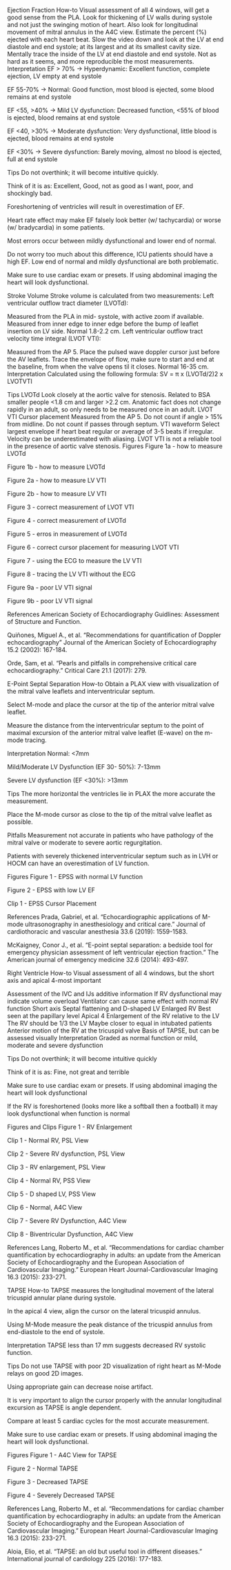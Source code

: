 Ejection Fraction
How-to
Visual assessment of all 4 windows, will get a good sense from the PLA.
Look for thickening of LV walls during systole and not just the swinging motion of heart.
Also look for longitudinal movement of mitral annulus in the A4C view.
Estimate the percent (%) ejected with each heart beat.
Slow the video down and look at the LV at end diastole and end systole; at its largest and at its smallest cavity size.
Mentally trace the inside of the LV at end diastole and end systole.
Not as hard as it seems, and more reproducible the most measurements.
Interpretation
EF > 70% → Hyperdynamic: Excellent function, complete ejection, LV empty at end systole

EF 55-70% → Normal: Good function, most blood is ejected, some blood remains at end systole

EF <55, >40% → Mild LV dysfunction: Decreased function, <55% of blood is ejected, blood remains at end systole

EF <40, >30% → Moderate dysfunction: Very dysfunctional, little blood is ejected, blood remains at end systole

EF <30% → Severe dysfunction: Barely moving, almost no blood is ejected, full at end systole

Tips
Do not overthink; it will become intuitive quickly.

Think of it is as: Excellent, Good, not as good as I want, poor, and shockingly bad.

Foreshortening of ventricles will result in overestimation of EF.

Heart rate effect may make EF falsely look better (w/ tachycardia) or worse (w/ bradycardia) in some patients.

Most errors occur between mildly dysfunctional and lower end of normal.

Do not worry too much about this difference, ICU patients should have a high EF. Low end of normal and mildly dysfunctional are both problematic.

Make sure to use cardiac exam or presets. If using abdominal imaging the heart will look dysfunctional.

Stroke Volume
Stroke volume is calculated from two measurements: Left ventricular outflow tract diameter (LVOTd):

Measured from the PLA in mid- systole, with active zoom if available.
Measured from inner edge to inner edge before the bump of leaflet insertion on LV side.
Normal 1.8-2.2 cm.
Left ventricular outflow tract velocity time integral (LVOT VTI):

Measured from the AP 5.
Place the pulsed wave doppler cursor just before the AV leaflets.
Trace the envelope of flow, make sure to start and end at the baseline, from when the valve opens til it closes.
Normal 16-35 cm.
Interpretation
Calculated using the following formula: SV = π x (LVOTd/2)2 x LVOTVTI

Tips
LVOTd
Look closely at the aortic valve for stenosis.
Related to BSA smaller people <1.8 cm and larger >2.2 cm.
Anatomic fact does not change rapidly in an adult, so only needs to be measured once in an adult.
LVOT VTI Cursor placement
Measured from the AP 5.
Do not count if angle > 15% from midline.
Do not count if passes through septum.
VTI waveform
Select largest envelope if heart beat regular or average of 3-5 beats if irregular.
Velocity can be underestimated with aliasing.
LVOT VTI is not a reliable tool in the presence of aortic valve stenosis.
Figures
Figure 1a - how to measure LVOTd

Figure 1b - how to measure LVOTd

Figure 2a - how to measure LV VTI

Figure 2b - how to measure LV VTI

Figure 3 - correct measurement of LVOT VTI

Figure 4 - correct measurement of LVOTd

Figure 5 - erros in measurement of LVOTd

Figure 6 - correct cursor placement for measuring LVOT VTI

Figure 7 - using the ECG to measure the LV VTI

Figure 8 - tracing the LV VTI without the ECG

Figure 9a - poor LV VTI signal

Figure 9b - poor LV VTI signal

References
American Society of Echocardiography Guidlines: Assessment of Structure and Function.

Quiñones, Miguel A., et al. “Recommendations for quantification of Doppler echocardiography” Journal of the American Society of Echocardiography 15.2 (2002): 167-184.

Orde, Sam, et al. “Pearls and pitfalls in comprehensive critical care echocardiography.” Critical Care 21.1 (2017): 279.

E-Point Septal Separation
How-to
Obtain a PLAX view with visualization of the mitral valve leaflets and interventricular septum.

Select M-mode and place the cursor at the tip of the anterior mitral valve leaflet.

Measure the distance from the interventricular septum to the point of maximal excursion of the anterior mitral valve leaflet (E-wave) on the m-mode tracing.

Interpretation
Normal: <7mm

Mild/Moderate LV Dysfunction (EF 30- 50%): 7-13mm

Severe LV dysfunction (EF <30%): >13mm

Tips
The more horizontal the ventricles lie in PLAX the more accurate the measurement.

Place the M-mode cursor as close to the tip of the mitral valve leaflet as possible.

Pitfalls
Measurement not accurate in patients who have pathology of the mitral valve or moderate to severe aortic regurgitation.

Patients with severely thickened interventricular septum such as in LVH or HOCM can have an overestimation of LV function.

Figures
Figure 1 - EPSS with normal LV function

Figure 2 - EPSS with low LV EF

Clip 1 - EPSS Cursor Placement

References
Prada, Gabriel, et al. “Echocardiographic applications of M-mode ultrasonography in anesthesiology and critical care.” Journal of cardiothoracic and vascular anesthesia 33.6 (2019): 1559-1583.

McKaigney, Conor J., et al. “E-point septal separation: a bedside tool for emergency physician assessment of left ventricular ejection fraction.” The American journal of emergency medicine 32.6 (2014): 493-497.

Right Ventricle
How-to
Visual assessment of all 4 windows, but the short axis and apical 4-most important

Assessment of the IVC and IJs additive information
If RV dysfunctional may indicate volume overload
Ventilator can cause same effect with normal RV function
Short axis
Septal flattening and D-shaped LV
Enlarged RV
Best seen at the papillary level
Apical 4
Enlargement of the RV relative to the LV
The RV should be 1/3 the LV
Maybe closer to equal in intubated patients
Anterior motion of the RV at the tricuspid valve
Basis of TAPSE, but can be assessed visually
Interpretation
Graded as normal function or mild, moderate and severe dysfunction

Tips
Do not overthink; it will become intuitive quickly

Think of it is as: Fine, not great and terrible

Make sure to use cardiac exam or presets. If using abdominal imaging the heart will look dysfunctional

If the RV is foreshortened (looks more like a softball then a football) it may look dysfunctional when function is normal

Figures and Clips
Figure 1 - RV Enlargement

Clip 1 - Normal RV, PSL View

Clip 2 - Severe RV dysfunction, PSL View

Clip 3 - RV enlargement, PSL View

Clip 4 - Normal RV, PSS View

Clip 5 - D shaped LV, PSS View

Clip 6 - Normal, A4C View

Clip 7 - Severe RV Dysfunction, A4C View

Clip 8 - Biventricular Dysfunction, A4C View

References
Lang, Roberto M., et al. “Recommendations for cardiac chamber quantification by echocardiography in adults: an update from the American Society of Echocardiography and the European Association of Cardiovascular Imaging.” European Heart Journal-Cardiovascular Imaging 16.3 (2015): 233-271.

TAPSE
How-to
TAPSE measures the longitudinal movement of the lateral tricuspid annular plane during systole.

In the apical 4 view, align the cursor on the lateral tricuspid annulus.

Using M-Mode measure the peak distance of the tricuspid annulus from end-diastole to the end of systole.

Interpretation
TAPSE less than 17 mm suggests decreased RV systolic function.

Tips
Do not use TAPSE with poor 2D visualization of right heart as M-Mode relays on good 2D images.

Using appropriate gain can decrease noise artifact.

It is very important to align the cursor properly with the annular longitudinal excursion as TAPSE is angle dependent.

Compare at least 5 cardiac cycles for the most accurate measurement.

Make sure to use cardiac exam or presets. If using abdominal imaging the heart will look dysfunctional.

Figures
Figure 1 - A4C View for TAPSE

Figure 2 - Normal TAPSE

Figure 3 - Decreased TAPSE

Figure 4 - Severely Decreased TAPSE

References
Lang, Roberto M., et al. “Recommendations for cardiac chamber quantification by echocardiography in adults: an update from the American Society of Echocardiography and the European Association of Cardiovascular Imaging.” European Heart Journal-Cardiovascular Imaging 16.3 (2015): 233-271.

Aloia, Elio, et al. “TAPSE: an old but useful tool in different diseases.” International journal of cardiology 225 (2016): 177-183.